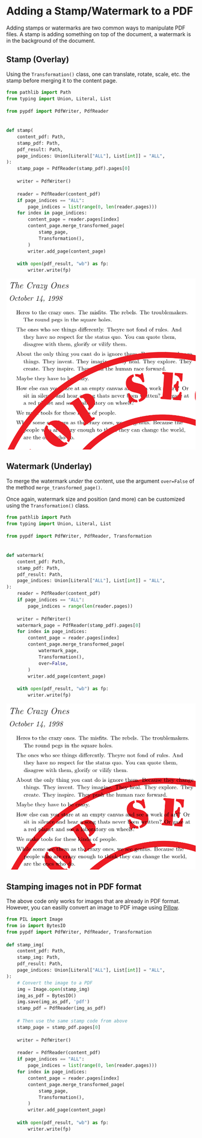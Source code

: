 # Adding a Stamp/Watermark to a PDF

Adding stamps or watermarks are two common ways to manipulate PDF files.
A stamp is adding something on top of the document, a watermark is in the
background of the document.

## Stamp (Overlay)

Using the ``Transformation()`` class, one can translate, rotate, scale, etc. the stamp before merging it to the content page.

```python
from pathlib import Path
from typing import Union, Literal, List

from pypdf import PdfWriter, PdfReader


def stamp(
    content_pdf: Path,
    stamp_pdf: Path,
    pdf_result: Path,
    page_indices: Union[Literal["ALL"], List[int]] = "ALL",
):
    stamp_page = PdfReader(stamp_pdf).pages[0]

    writer = PdfWriter()

    reader = PdfReader(content_pdf)
    if page_indices == "ALL":
        page_indices = list(range(0, len(reader.pages)))
    for index in page_indices:
        content_page = reader.pages[index]
        content_page.merge_transformed_page(
            stamp_page,
            Transformation(),
        )
        writer.add_page(content_page)

    with open(pdf_result, "wb") as fp:
        writer.write(fp)
```

![stamp.png](stamp.png)

## Watermark (Underlay)

To merge the watermark *under* the content, use the argument ``over=False`` of the method ``merge_transformed_page()``.

Once again, watermark size and position (and more) can be customized using the ``Transformation()`` class.

```python
from pathlib import Path
from typing import Union, Literal, List

from pypdf import PdfWriter, PdfReader, Transformation


def watermark(
    content_pdf: Path,
    stamp_pdf: Path,
    pdf_result: Path,
    page_indices: Union[Literal["ALL"], List[int]] = "ALL",
):
    reader = PdfReader(content_pdf)
    if page_indices == "ALL":
        page_indices = range(len(reader.pages))

    writer = PdfWriter()
    watermark_page = PdfReader(stamp_pdf).pages[0]
    for index in page_indices:
        content_page = reader.pages[index]
        content_page.merge_transformed_page(
            watermark_page,
            Transformation(),
            over=False,
        )
        writer.add_page(content_page)

    with open(pdf_result, "wb") as fp:
        writer.write(fp)
```

![watermark.png](watermark.png)

## Stamping images not in PDF format

The above code only works for images that are already in PDF format. However, you can easilly convert an image to PDF image using [Pillow](https://pypi.org/project/Pillow/).

```python
from PIL import Image
from io import BytesIO
from pypdf import PdfWriter, PdfReader, Transformation

def stamp_img(
    content_pdf: Path,
    stamp_img: Path,
    pdf_result: Path,
    page_indices: Union[Literal["ALL"], List[int]] = "ALL",
):
    # Convert the image to a PDF
    img = Image.open(stamp_img)
    img_as_pdf = BytesIO()
    img.save(img_as_pdf, 'pdf')
    stamp_pdf = PdfReader(img_as_pdf)

    # Then use the same stamp code from above
    stamp_page = stamp_pdf.pages[0]

    writer = PdfWriter()

    reader = PdfReader(content_pdf)
    if page_indices == "ALL":
        page_indices = list(range(0, len(reader.pages)))
    for index in page_indices:
        content_page = reader.pages[index]
        content_page.merge_transformed_page(
            stamp_page,
            Transformation(),
        )
        writer.add_page(content_page)

    with open(pdf_result, "wb") as fp:
        writer.write(fp)
```